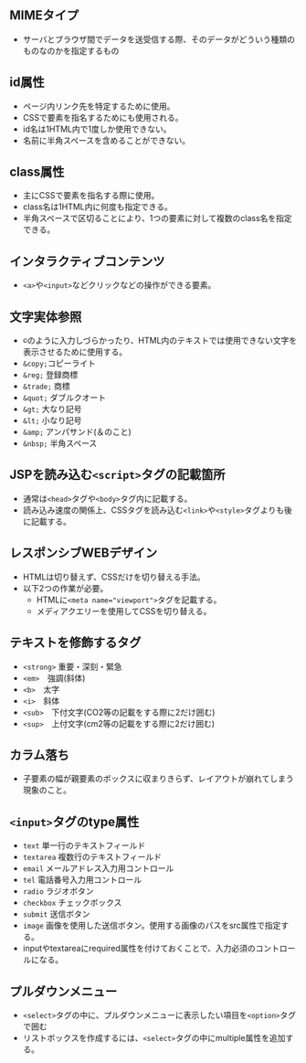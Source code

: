 ## MIMEタイプ
- サーバとブラウザ間でデータを送受信する際、そのデータがどういう種類のものなのかを指定するもの

## id属性
- ページ内リンク先を特定するために使用。
- CSSで要素を指名するためにも使用される。
- id名は1HTML内で1度しか使用できない。
- 名前に半角スペースを含めることができない。

## class属性
- 主にCSSで要素を指名する際に使用。
- class名は1HTML内に何度も指定できる。
- 半角スペースで区切ることにより、1つの要素に対して複数のclass名を指定できる。

## インタラクティブコンテンツ
- `<a>`や`<input>`などクリックなどの操作ができる要素。

## 文字実体参照
- `©︎`のように入力しづらかったり、HTML内のテキストでは使用できない文字を表示させるために使用する。
- `&copy;`コピーライト
- `&reg;` 登録商標
- `&trade;` 商標
- `&quot;` ダブルクオート
- `&gt;` 大なり記号
- `&lt;` 小なり記号
- `&amp;` アンパサンド(＆のこと)
- `&nbsp;` 半角スペース

## JSPを読み込む`<script>`タグの記載箇所
- 通常は`<head>`タグや`<body>`タグ内に記載する。
- 読み込み速度の関係上、CSSタグを読み込む`<link>`や`<style>`タグよりも後に記載する。

## レスポンシブWEBデザイン
- HTMLは切り替えず、CSSだけを切り替える手法。
- 以下2つの作業が必要。
    - HTMLに`<meta name="viewport">`タグを記載する。
    - メディアクエリーを使用してCSSを切り替える。

## テキストを修飾するタグ
- `<strong>` 重要・深刻・緊急
- `<em>`　強調(斜体)
- `<b>`　太字
- `<i>`　斜体
- `<sub>`　下付文字(CO2等の記載をする際に2だけ囲む)
- `<sup>`　上付文字(cm2等の記載をする際に2だけ囲む)

## カラム落ち
- 子要素の幅が親要素のボックスに収まりきらず、レイアウトが崩れてしまう現象のこと。

## `<input>`タグのtype属性
- `text` 単一行のテキストフィールド
- `textarea` 複数行のテキストフィールド
- `email` メールアドレス入力用コントロール
- `tel` 電話番号入力用コントロール
- `radio` ラジオボタン
- `checkbox` チェックボックス
- `submit` 送信ボタン
- `image` 画像を使用した送信ボタン。使用する画像のパスをsrc属性で指定する。
- inputやtextareaにrequired属性を付けておくことで、入力必須のコントロールになる。

## プルダウンメニュー
- `<select>`タグの中に、プルダウンメニューに表示したい項目を`<option>`タグで囲む
- リストボックスを作成するには、`<select>`タグの中にmultiple属性を追加する。